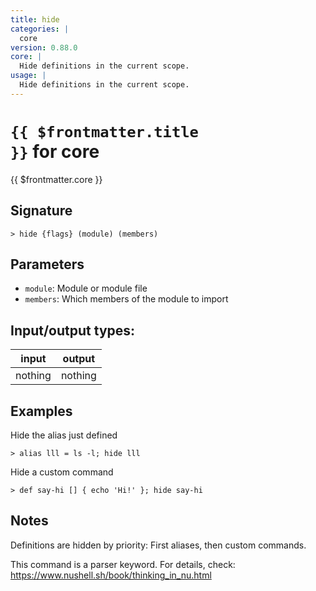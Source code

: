 ```yaml
---
title: hide
categories: |
  core
version: 0.88.0
core: |
  Hide definitions in the current scope.
usage: |
  Hide definitions in the current scope.
---
```

<!-- This file is automatically generated. Please edit the command in https://github.com/nushell/nushell instead. -->

# <code>{{ $frontmatter.title }}</code> for core

<div class='command-title'>{{ $frontmatter.core }}</div>

## Signature

```> hide {flags} (module) (members)```

## Parameters

 -  `module`: Module or module file
 -  `members`: Which members of the module to import


## Input/output types:

| input   | output  |
| ------- | ------- |
| nothing | nothing |

## Examples

Hide the alias just defined
```nu
> alias lll = ls -l; hide lll

```

Hide a custom command
```nu
> def say-hi [] { echo 'Hi!' }; hide say-hi

```

## Notes
Definitions are hidden by priority: First aliases, then custom commands.

This command is a parser keyword. For details, check:
  https://www.nushell.sh/book/thinking_in_nu.html